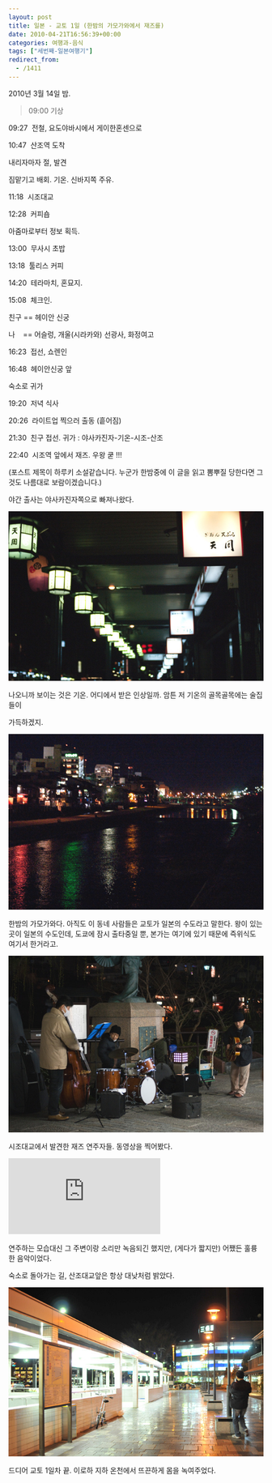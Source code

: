 ```yaml
---
layout: post
title: 일본 - 교토 1일 (한밤의 가모가와에서 재즈를)
date: 2010-04-21T16:56:39+00:00
categories: 여행과-음식
tags: ["세번째-일본여행기"]
redirect_from:
  - /1411
---
```


2010년 3월 14일 밤.

> 09:00 기상

09:27  전철, 요도야바시에서 게이한혼센으로

10:47  산조역 도착

내리자마자 절, 발견

짐맡기고 배회. 기온. 신바지쪽 주유.

11:18  시조대교

12:28  커피숍

아줌마로부터 정보 획득.

13:00  무사시 초밥

13:18  툴리스 커피

14:20  테라마치, 혼묘지.

15:08  체크인.

친구 == 헤이안 신궁

나    == 어슬렁, 개울(시라카와) 선광사, 화정여고

16:23  접선, 쇼렌인

16:48  헤이안신궁 앞

숙소로 귀가

19:20  저녁 식사

20:26  라이트업 찍으러 출동 (흩어짐)

21:30  친구 접선. 귀가 : 야사카진자-기온-시조-산조

22:40  시조역 앞에서 재즈. 우왕 쿧 !!!

(포스트 제목이 하루키 소설같습니다. 누군가 한밤중에 이 글을 읽고 뽐뿌질 당한다면 그것도 나름대로 보람이겠습니다.)

야간 출사는 야사카진자쪽으로 빠져나왔다.

![ ](/assets/media/uploads_1_cfile24.uf.182E9E044BB720BC518C65.jpg)

나오니까 보이는 것은 기온. 어디에서 받은 인상일까. 암튼 저 기온의 골목골목에는 술집들이

가득하겠지.

![ ](/assets/media/uploads_1_cfile21.uf.202E9E044BB720BD529D57.jpg)

한밤의 가모가와다. 아직도 이 동네 사람들은 교토가 일본의 수도라고 말한다. 왕이 있는 곳이 일본의 수도인데, 도쿄에 잠시 출타중일 뿐, 본가는 여기에 있기 때문에 즉위식도 여기서 한거라고.

![ ](/assets/media/uploads_1_cfile21.uf.112E9E044BB720BD5339FF.jpg)

시조대교에서 발견한 재즈 연주자들. 동영상을 찍어봤다.

<object ><param name="movie" value="http://www.youtube.com/v/21DUe4EtgfE&amp;hl=ko&amp;fs=1" /><param name="allowFullScreen" value="true" /><param name="allowscriptaccess" value="always" /><embed src="http://www.youtube.com/v/21DUe4EtgfE&amp;hl=ko&amp;fs=1" type="application/x-shockwave-flash" allowscriptaccess="always" allowfullscreen="allowfullscreen" /></object>

연주하는 모습대신 그 주변이랑 소리만 녹음되긴 했지만, (게다가 짧지만) 어쨌든 훌륭한 음악이었다.

숙소로 돌아가는 길, 산조대교앞은 항상 대낮처럼 밝았다.

![ ](/assets/media/uploads_1_cfile22.uf.11382A0C4BB72276368E92.jpg)

드디어 교토 1일차 끝. 이로하 지하 온천에서 뜨끈하게 몸을 녹여주었다.
<div id=comments>
</div>
